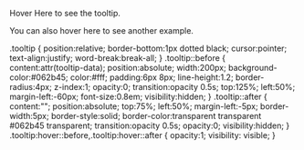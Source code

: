 <p>
	 Hover <span class="tooltip" tooltip-data="Tooltip Content">Here</span> to see the tooltip.
</p>
<p>
	 You can also hover <span class="tooltip" tooltip-data="This is another Tooltip Content">here</span> to see another example.
</p>

.tooltip {
	position:relative;
	border-bottom:1px dotted black;
	cursor:pointer;
	text-align:justify;
	word-break:break-all;
}
.tooltip::before {
	content:attr(tooltip-data);
	position:absolute;
	width:200px;
	background-color:#062b45;
	color:#fff;
	padding:6px 8px;
	line-height:1.2;
	border-radius:4px;
	z-index:1;
	opacity:0;
	transition:opacity 0.5s;
	top:125%;
	left:50%;
	margin-left:-60px;
	font-size:0.8em;
	visibility:hidden;
}
.tooltip::after {
	content:"";
	position:absolute;
	top:75%;
	left:50%;
	margin-left:-5px;
	border-width:5px;
	border-style:solid;
	border-color:transparent transparent #062b45 transparent;
	transition:opacity 0.5s;
	opacity:0;
	visibility:hidden;
}
.tooltip:hover::before,.tooltip:hover::after {
	opacity:1;
	visibility: visible;
}
